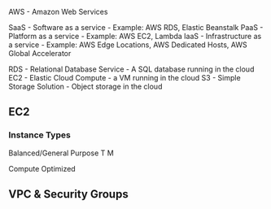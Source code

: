 AWS - Amazon Web Services

SaaS - Software as a service - Example: AWS RDS, Elastic Beanstalk
PaaS - Platform as a service - Example: AWS EC2, Lambda
IaaS - Infrastructure as a service - Example: AWS Edge Locations, AWS Dedicated Hosts, AWS Global Accelerator

RDS - Relational Database Service - A SQL database running in the cloud
EC2 - Elastic Cloud Compute - a VM running in the cloud
S3 - Simple Storage Solution - Object storage in the cloud



## EC2

### Instance Types
Balanced/General Purpose
T
M

Compute Optimized





## VPC & Security Groups
